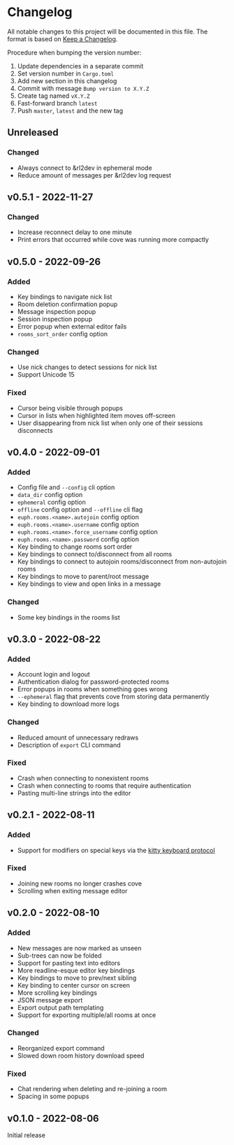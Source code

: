 # Changelog

All notable changes to this project will be documented in this file.
The format is based on [Keep a Changelog](https://keepachangelog.com/en/1.0.0/).

Procedure when bumping the version number:
1. Update dependencies in a separate commit
2. Set version number in `Cargo.toml`
3. Add new section in this changelog
4. Commit with message `Bump version to X.Y.Z`
5. Create tag named `vX.Y.Z`
6. Fast-forward branch `latest`
7. Push `master`, `latest` and the new tag

## Unreleased

### Changed
- Always connect to &rl2dev in ephemeral mode
- Reduce amount of messages per &rl2dev log request

## v0.5.1 - 2022-11-27

### Changed
- Increase reconnect delay to one minute
- Print errors that occurred while cove was running more compactly

## v0.5.0 - 2022-09-26

### Added
- Key bindings to navigate nick list
- Room deletion confirmation popup
- Message inspection popup
- Session inspection popup
- Error popup when external editor fails
- `rooms_sort_order` config option

### Changed
- Use nick changes to detect sessions for nick list
- Support Unicode 15

### Fixed
- Cursor being visible through popups
- Cursor in lists when highlighted item moves off-screen
- User disappearing from nick list when only one of their sessions disconnects

## v0.4.0 - 2022-09-01

### Added
- Config file and `--config` cli option
- `data_dir` config option
- `ephemeral` config option
- `offline` config option and `--offline` cli flag
- `euph.rooms.<name>.autojoin` config option
- `euph.rooms.<name>.username` config option
- `euph.rooms.<name>.force_username` config option
- `euph.rooms.<name>.password` config option
- Key binding to change rooms sort order
- Key bindings to connect to/disconnect from all rooms
- Key bindings to connect to autojoin rooms/disconnect from non-autojoin rooms
- Key bindings to move to parent/root message
- Key bindings to view and open links in a message

### Changed
- Some key bindings in the rooms list

## v0.3.0 - 2022-08-22

### Added
- Account login and logout
- Authentication dialog for password-protected rooms
- Error popups in rooms when something goes wrong
- `--ephemeral` flag that prevents cove from storing data permanently
- Key binding to download more logs

### Changed
- Reduced amount of unnecessary redraws
- Description of `export` CLI command

### Fixed
- Crash when connecting to nonexistent rooms
- Crash when connecting to rooms that require authentication
- Pasting multi-line strings into the editor

## v0.2.1 - 2022-08-11

### Added
- Support for modifiers on special keys via the [kitty keyboard protocol](https://sw.kovidgoyal.net/kitty/keyboard-protocol/)

### Fixed
- Joining new rooms no longer crashes cove
- Scrolling when exiting message editor

## v0.2.0 - 2022-08-10

### Added
- New messages are now marked as unseen
- Sub-trees can now be folded
- Support for pasting text into editors
- More readline-esque editor key bindings
- Key bindings to move to prev/next sibling
- Key binding to center cursor on screen
- More scrolling key bindings
- JSON message export
- Export output path templating
- Support for exporting multiple/all rooms at once

### Changed
- Reorganized export command
- Slowed down room history download speed

### Fixed
- Chat rendering when deleting and re-joining a room
- Spacing in some popups

## v0.1.0 - 2022-08-06

Initial release
